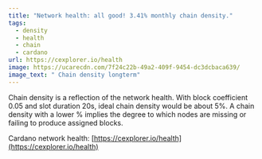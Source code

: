 ```yaml
---
title: "Network health: all good! 3.41% monthly chain density."
tags:
  - density
  - health
  - chain
  - cardano
url: https://cexplorer.io/health
image: https://ucarecdn.com/7f24c22b-49a2-409f-9454-dc3dcbaca639/
image_text: " Chain density longterm"
---
```


Chain density is a reflection of the network health. With block coefficient 0.05 and slot duration 20s, ideal chain density would be about 5%. A chain density with a lower % implies the degree to which nodes are missing or failing to produce assigned blocks.

Cardano network health: [https://cexplorer.io/health](https://cexplorer.io/health)
